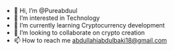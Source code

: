 - 👋 Hi, I’m @Pureabduul
- 👀 I’m interested in Technology
- 🌱 I’m currently learning Cryptocurrency development
- 💞️ I’m looking to collaborate on crypto creation
- 📫 How to reach me abdullahiabdulbaki18@gmail.com

<!---
Pureabduul/Pureabduul is a ✨ special ✨ repository because its `README.md` (this file) appears on your GitHub profile.
You can click the Preview link to take a look at your changes.
--->
